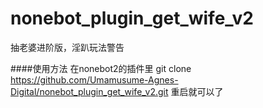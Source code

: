 # nonebot_plugin_get_wife_v2
抽老婆进阶版，淫趴玩法警告

####使用方法
在nonebot2的插件里
git clone https://github.com/Umamusume-Agnes-Digital/nonebot_plugin_get_wife_v2.git
重启就可以了
